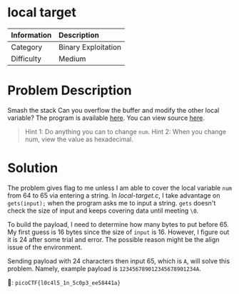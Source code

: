# local target

| Information | Description |
| :-- | :-- |
| Category | Binary Exploitation |
| Difficulty | Medium |

# Problem Description

Smash the stack
Can you overflow the buffer and modify the other local variable?
The program is available [here](https://artifacts.picoctf.net/c/519/local-target). You can view source [here](https://artifacts.picoctf.net/c/519/local-target.c).

> Hint 1: Do anything you can to change `num`.
> Hint 2: When you change num, view the value as hexadecimal.

# Solution

The problem gives flag to me unless I am able to cover the local variable `num` from 64 to 65 via entering a string. In *local-target.c*, I take advantage on `gets(input);` when the program asks me to input a string. `gets` doesn't check the size of input and keeps covering data until meeting `\0`.

To build the payload, I need to determine how many bytes to put before 65. My first guess is 16 bytes since the size of `input` is 16. However, I figure out it is 24 after some trial and error. The possible reason might be the align issue of the environment.

Sending payload with 24 characters then input 65, which is `A`, will solve this problem. Namely, example payload is `123456789012345678901234A`.

:triangular_flag_on_post:: `picoCTF{l0c4l5_1n_5c0p3_ee58441a}`
